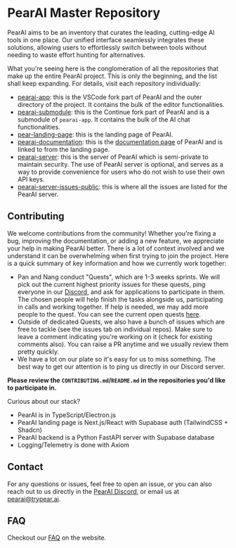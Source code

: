 # PearAI Master Repository

PearAI aims to be an inventory that curates the leading, cutting-edge AI tools in one place. Our unified interface seamlessly integrates these solutions, allowing users to effortlessly switch between tools without needing to waste effort hunting for alternatives.

What you're seeing here is the conglomeration of all the repositories that make up the entire PearAI project. This is only the beginning, and the list shall keep expanding. For details, visit each repository individually:

- [pearai-app](https://github.com/trypear/pearai-app): this is the VSCode fork part of PearAI and the outer directory of the project. It contains the bulk of the editor functionalities.
- [pearai-submodule](https://github.com/trypear/pearai-submodule): this is the Continue fork part of PearAI and is a submodule of `pearai-app`. It contains the bulk of the AI chat functionalities.
- [pear-landing-page](https://github.com/trypear/pear-landing-page): this is the landing page of PearAI.
- [pearai-documentation](https://github.com/trypear/pearai-documentation): this is the [documentation page](https://trypear.ai/docs) of PearAI and is linked to from the landing page.
- [pearai-server](https://github.com/trypear/pearai-server): this is the server of PearAI which is semi-private to maintain security. The use of PearAI server is optional, and serves as a way to provide convenience for users who do not wish to use their own API keys.
- [pearai-server-issues-public](https://github.com/trypear/pearai-server-issues-public): this is where all the issues are listed for the PearAI server.

## Contributing

We welcome contributions from the community! Whether you're fixing a bug, improving the documentation, or adding a new feature, we appreciate your help in making PearAI better. There is a lot of context involved and we understand it can be overwhelming when first trying to join the project. Here is a quick summary of key information and how we currently work together:

- Pan and Nang conduct "Quests", which are 1-3 weeks sprints. We will pick out the current highest priority issues for these quests, ping everyone in our [Discord](<[url](https://discord.gg/7QMraJUsQt)>), and ask for applications to participate in them. The chosen people will help finish the tasks alongside us, participating in calls and working together. If help is needed, we may add more people to the quest. You can see the current open quests [here](https://github.com/orgs/trypear/projects?query=is%3Aopen).
- Outside of dedicated Quests, we also have a bunch of issues which are free to tackle (see the issues tab on individual repos). Make sure to leave a comment indicating you're working on it (check for existing comments also). You can raise a PR anytime and we usually review them pretty quickly.
- We have a lot on our plate so it's easy for us to miss something. The best way to get our attention is to ping us directly in our Discord server.

**Please review the `CONTRIBUTING.md`/`README.md` in the repositories you'd like to participate in.**

Curious about our stack?

- PearAI is in TypeScript/Electron.js
- PearAI landing page is Next.js/React with Supabase auth (TailwindCSS + Shadcn)
- PearAI backend is a Python FastAPI server with Supabase database
- Logging/Telemetry is done with Axiom

## Contact

For any questions or issues, feel free to open an issue, or you can also reach out to us directly in the [PearAI Discord](https://discord.gg/7QMraJUsQt), or email us at [pearai@trypear.ai](mailto:pearai@trypear.ai).

## FAQ

Checkout our [FAQ](https://trypear.ai/faq) on the website.
